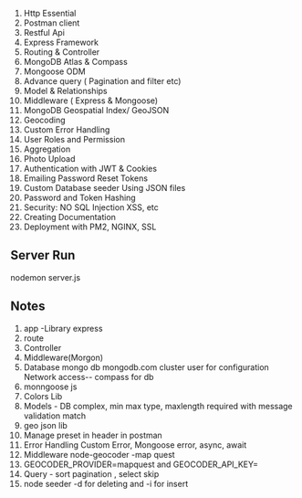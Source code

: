 1. Http Essential 
2. Postman client
3. Restful Api
4. Express Framework
5. Routing & Controller
6. MongoDB Atlas & Compass
7. Mongoose ODM
8. Advance query ( Pagination and filter etc)
9. Model & Relationships
10. Middleware ( Express & Mongoose)
11. MongoDB Geospatial Index/ GeoJSON
12. Geocoding
13. Custom Error Handling
14. User Roles and Permission
15. Aggregation
16. Photo Upload
17. Authentication with JWT & Cookies
18. Emailing Password Reset Tokens
19. Custom Database seeder Using JSON files
20. Password and Token Hashing
21. Security: NO SQL Injection XSS, etc
22. Creating Documentation
23. Deployment with PM2, NGINX, SSL

## Server Run
nodemon server.js

## Notes
1. app -Library express
2. route
3. Controller
4. Middleware(Morgon)
5. Database mongo db mongodb.com cluster user for configuration Network access-- compass for db
6. monngoose js
7. Colors Lib
8. Models - DB complex, min max type, maxlength required with message validation match
9. geo json lib 
10. Manage preset in header in postman
11. Error Handling Custom Error, Mongoose error, async, await 
12. Middleware node-geocoder -map quest
13. GEOCODER_PROVIDER=mapquest and GEOCODER_API_KEY=<Key>
14. Query - sort pagination , select skip
15. node seeder -d  for deleting and -i for insert

